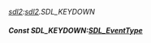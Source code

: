 _[sdl2](../../modules/sdl2/sdl2-module.md):[sdl2](../../modules/sdl2/sdl2-module.md).SDL\_KEYDOWN_
##### Const SDL\_KEYDOWN:[SDL_EventType](../../modules/sdl2/sdl2-sdl_eventtype.md)
